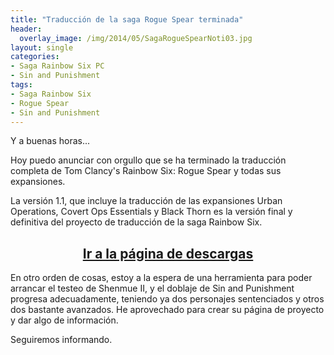 ```yaml
---
title: "Traducción de la saga Rogue Spear terminada"
header:
  overlay_image: /img/2014/05/SagaRogueSpearNoti03.jpg
layout: single
categories:
- Saga Rainbow Six PC
- Sin and Punishment
tags:
- Saga Rainbow Six
- Rogue Spear
- Sin and Punishment
---
```

Y a buenas horas...

Hoy puedo anunciar con orgullo que se ha terminado la traducción completa de 
Tom Clancy's Rainbow Six: Rogue Spear y todas sus expansiones.

La versión 1.1, que incluye la traducción de las expansiones Urban Operations, 
Covert Ops Essentials y Black Thorn es la versión final y definitiva del proyecto 
de traducción de la saga Rainbow Six.

<h2 style="text-align: center;"><strong><a href="http://tiovictor.romhackhispano.org/saga-rainbow-six-para-pc/descargar/">Ir a la página de descargas</a></strong></h2>

En otro orden de cosas, estoy a la espera de una herramienta para poder arrancar 
el testeo de Shenmue II, y el doblaje de Sin and Punishment progresa adecuadamente, 
teniendo ya dos personajes sentenciados y otros dos bastante avanzados. He aprovechado 
para crear su página de proyecto y dar algo de información.

Seguiremos informando.
